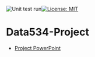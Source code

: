 ![Unit test run](https://github.com/kt1720/Data534-Project/blob/main/.github/workflows/coverage.yml/badge.svg)[![License: MIT](https://img.shields.io/badge/License-MIT-yellow.svg)](https://opensource.org/licenses/MIT)

# Data534-Project

* [Project PowerPoint](https://docs.google.com/presentation/d/1k_2HS7sPZK23eSFzE6uvYBL2nj3trNtjOAtTYUTPIIo/edit?usp=sharing) 
